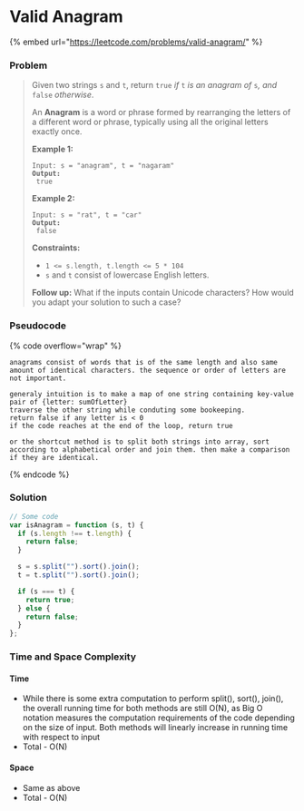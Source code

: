 # Valid Anagram

{% embed url="https://leetcode.com/problems/valid-anagram/" %}

### Problem

> Given two strings `s` and `t`, return `true` _if_ `t` _is an anagram of_ `s`_, and_ `false` _otherwise_.
>
> An **Anagram** is a word or phrase formed by rearranging the letters of a different word or phrase, typically using all the original letters exactly once.
>
> &#x20;
>
> **Example 1:**
>
> <pre><code>Input: s = "anagram", t = "nagaram"
> <strong>Output:
> </strong> true</code></pre>
>
> **Example 2:**
>
> <pre><code>Input: s = "rat", t = "car"
> <strong>Output:
> </strong> false</code></pre>
>
> &#x20;
>
> **Constraints:**
>
> * `1 <= s.length, t.length <= 5 * 104`
> * `s` and `t` consist of lowercase English letters.
>
> &#x20;
>
> **Follow up:** What if the inputs contain Unicode characters? How would you adapt your solution to such a case?

### Pseudocode

{% code overflow="wrap" %}
```
anagrams consist of words that is of the same length and also same amount of identical characters. the sequence or order of letters are not important.

generaly intuition is to make a map of one string containing key-value pair of {letter: sumOfLetter}
traverse the other string while conduting some bookeeping. 
return false if any letter is < 0
if the code reaches at the end of the loop, return true

or the shortcut method is to split both strings into array, sort according to alphabetical order and join them. then make a comparison if they are identical.
```
{% endcode %}

### Solution

```javascript
// Some code
var isAnagram = function (s, t) {
  if (s.length !== t.length) {
    return false;
  }

  s = s.split("").sort().join();
  t = t.split("").sort().join();

  if (s === t) {
    return true;
  } else {
    return false;
  }
};

```

### Time and Space Complexity

#### Time

* While there is some extra computation to perform split(), sort(), join(), the overall running time for both methods are still O(N), as Big O notation measures the computation requirements of the code depending on the size of input. Both methods will linearly increase in running time with respect to input
* Total - O(N)

#### Space

* Same as above
* Total - O(N)
